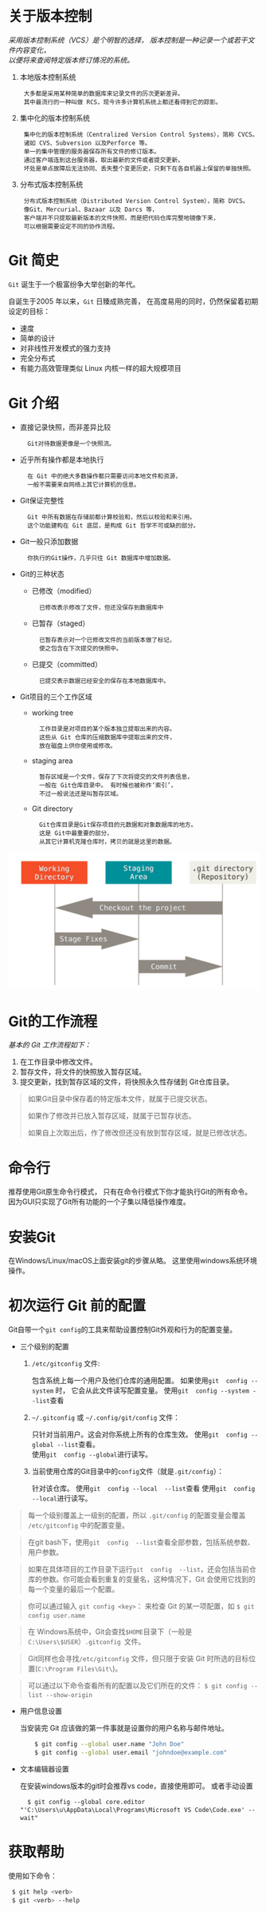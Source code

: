#  关于版本控制

*采用版本控制系统（VCS）是个明智的选择，
版本控制是一种记录一个或若干文件内容变化，  
以便将来查阅特定版本修订情况的系统。*


1. 本地版本控制系统

        大多都是采用某种简单的数据库来记录文件的历次更新差异。
        其中最流行的一种叫做 RCS，现今许多计算机系统上都还看得到它的踪影。

2. 集中化的版本控制系统

        集中化的版本控制系统（Centralized Version Control Systems），简称 CVCS。
        诸如 CVS、Subversion 以及Perforce 等。
        单一的集中管理的服务器保存所有文件的修订版本。
        通过客户端连到这台服务器，取出最新的文件或者提交更新。
        坏处是单点故障后无法协同、丢失整个变更历史，只剩下在各自机器上保留的单独快照。

3. 分布式版本控制系统
        
        分布式版本控制系统（Distributed Version Control System），简称 DVCS。
        像Git、Mercurial、Bazaar 以及 Darcs 等，
        客户端并不只提取最新版本的文件快照，而是把代码仓库完整地镜像下来，
        可以根据需要设定不同的协作流程。

# Git 简史

`Git` 诞生于一个极富纷争大举创新的年代。

自诞生于2005 年以来，`Git` 日臻成熟完善，
在高度易用的同时，仍然保留着初期设定的目标：

- 速度
- 简单的设计
- 对非线性开发模式的强力支持
- 完全分布式
- 有能力高效管理类似 Linux 内核一样的超大规模项目

# Git 介绍

- 直接记录快照，而非差异比较

        Git对待数据更像是一个快照流。

- 近乎所有操作都是本地执行

        在 Git 中的绝大多数操作都只需要访问本地文件和资源，
        一般不需要来自网络上其它计算机的信息。

- Git保证完整性

        Git 中所有数据在存储前都计算校验和，然后以校验和来引用。
        这个功能建构在 Git 底层，是构成 Git 哲学不可或缺的部分。

- Git一般只添加数据

        你执行的Git操作，几乎只往 Git 数据库中增加数据。

- Git的三种状态
    - 已修改（modified）
            
            已修改表示修改了文件，但还没保存到数据库中

    - 已暂存（staged）

            已暂存表示对一个已修改文件的当前版本做了标记，
            使之包含在下次提交的快照中。

    - 已提交（committed）

            已提交表示数据已经安全的保存在本地数据库中。

- Git项目的三个工作区域
    - working tree

            工作目录是对项目的某个版本独立提取出来的内容。 
            这些从 Git 仓库的压缩数据库中提取出来的文件，
            放在磁盘上供你使用或修改。
    - staging area

            暂存区域是一个文件，保存了下次将提交的文件列表信息，
            一般在 Git仓库目录中。 有时候也被称作‘索引’，
            不过一般说法还是叫暂存区域。

    - Git directory

            Git仓库目录是Git保存项目的元数据和对象数据库的地方。 
            这是 Git中最重要的部分，
            从其它计算机克隆仓库时，拷贝的就是这里的数据。

![](./ch01/three_sections.png)

# Git的工作流程

*基本的 Git 工作流程如下：*

1. 在工作目录中修改文件。
2. 暂存文件，将文件的快照放入暂存区域。
3. 提交更新，找到暂存区域的文件，将快照永久性存储到 Git仓库目录。

> 如果Git目录中保存着的特定版本文件，就属于已提交状态。 
>
> 如果作了修改并已放入暂存区域，就属于已暂存状态。 
>
>如果自上次取出后，作了修改但还没有放到暂存区域，就是已修改状态。



# 命令行

推荐使用Git原生命令行模式，
只有在命令行模式下你才能执行Git的所有命令。  
因为GUI只实现了Git所有功能的一个子集以降低操作难度。

# 安装Git

在Windows/Linux/macOS上面安装git的步骤从略。
这里使用windows系统环境操作。

# 初次运行 Git 前的配置

Git自带一个`git config`的工具来帮助设置控制Git外观和行为的配置变量。

- 三个级别的配置
    1.  `/etc/gitconfig` 文件: 
        
        包含系统上每一个用户及他们仓库的通用配置。 
        如果使用`git  config --system` 时，
        它会从此文件读写配置变量。
        使用`git  config --system --list`查看

    2. `~/.gitconfig` 或 `~/.config/git/config` 文件：
    
        只针对当前用户。这会对你系统上所有的仓库生效。
        使用`git  config --global --list`查看。  
        使用`git  config --global`进行读写。

    3. 当前使用仓库的Git目录中的`config`文件（就是`.git/config`）：
    
        针对该仓库。 
        使用`git  config --local  --list`查看
        使用`git  config --local`进行读写。
        
> 每一个级别覆盖上一级别的配置，所以 `.git/config` 的配置变量会覆盖 `/etc/gitconfig` 中的配置变量。

>
> 在git bash下，使用`git  config  --list`查看全部参数，包括系统参数、用户参数。 

>
> 如果在具体项目的工作目录下运行`git  config  --list`，还会包括当前仓库的参数。你可能会看到重复的变量名，这种情况下，Git 会使用它找到的每一个变量的最后一个配置。

>
>你可以通过输入 `git config <key>`： 来检查 Git 的某一项配置，如
`$ git config user.name`

>
> 在 Windows系统中，Git会查找`$HOME`目录下（一般是 `C:\Users\$USER`）`.gitconfig `文件。

>
> Git同样也会寻找`/etc/gitconfig` 文件，但只限于安装 Git 时所选的目标位置(`C:\Program Files\Git\`)。

>
> 可以通过以下命令查看所有的配置以及它们所在的文件： `$ git config --list --show-origin`



- 用户信息设置

    当安装完 Git 应该做的第一件事就是设置你的用户名称与邮件地址。
    
    ```bash
        $ git config --global user.name "John Doe"
        $ git config --global user.email "johndoe@example.com"
    ```

- 文本编辑器设置

    在安装windows版本的git时会推荐vs code，直接使用即可。 
    或者手动设置

        $ git config --global core.editor  "'C:\Users\u\AppData\Local\Programs\Microsoft VS Code\Code.exe' --wait"

# 获取帮助

使用如下命令：
```bash
 $ git help <verb>
 $ git <verb> --help
```
